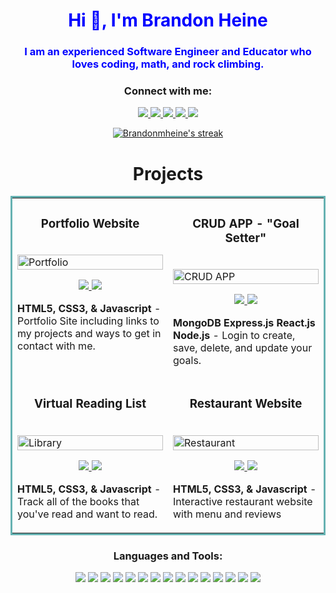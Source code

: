 <div style="color:blue;text-align:center;">
  <h1 align="center" style="color:blue;text-align:center;">Hi 👋, I'm Brandon Heine</h1>
  <h3 align="center">I am an experienced Software Engineer and Educator who loves coding, math, and rock climbing.</h3>
 </div>

<h3 align="center">Connect with me:</h3>
<p align="center">
  <a href="https://brandonmheine.netlify.app/" target="_blank">
    <img src="https://img.shields.io/static/v1?label=|&message=WEBSITE&color=23555f&style=plastic&logo=react&logo-color=white"/>
  </a>
  <a href="https://www.linkedin.com/in/brandonmheine/" target="_blank">
    <img src="https://img.shields.io/static/v1?label=|&message=LINKED-IN&color=cdf998&style=plastic&logo=linkedin&logo-color=white"/>
  </a>
  <a href="https://twitter.com/BrandonMHeine" target="_blank">
    <img src="https://img.shields.io/static/v1?label=|&message=TWITTER&color=23555f&style=plastic&logo=twitter&logo-color=white"/>
  </a>
  <a href="https://angel.co/u/brandon-heine" target="_blank">
      <img src="https://img.shields.io/static/v1?label=|&message=ANGEL-LIST&color=cdf998&style=plastic&logo=angellist&logo-color=white"/>
  </a>
  <a href="https://s3.amazonaws.com/attachments.angel.co/6942207-d6647d0483560b719a028b930e56e792.pdf?X-Amz-Algorithm=AWS4-HMAC-SHA256&X-Amz-Credential=AKIAJS6W3HGZGRJIRBTA%2F20220511%2Fus-east-1%2Fs3%2Faws4_request&X-Amz-Date=20220511T202644Z&X-Amz-Expires=3600&X-Amz-SignedHeaders=host&X-Amz-Signature=28efd3226719541eed7e86f8b5bc66bb63d1f448246789f45f30d376a1155899" target="_blank">
      <img src="https://img.shields.io/static/v1?label=|&message=RESUME&color=23555f&style=plastic&logo=react&logo-color=white"/>
  </a>
</p>

<p align="center">
  <a href="https://github.com/DenverCoder1/github-readme-streak-stats">
    <img title="🔥 Get streak stats for your profile at git.io/streak-stats" alt="Brandonmheine's streak" src="https://github-readme-streak-stats.herokuapp.com/?user=brandonmheine&theme=monokai-metallian&hide_border=true"/>
  </a>
</p>




<h1 align="center">Projects</h1>
<table bordercolor="#66b2b2">
  <tr>
    <td width="50%" valign="top">
      <h3 align="center">Portfolio Website</h3>
        <br />
        <a target="_blank" href="https://brandonmheine.netlify.app/">
            <img src="images/gif1.gif" width="100%" alt="Portfolio"/>
        </a>
        <br />
        <p align="center">       
  <a href="https://github.com/brandonmheine/portfolio-site" target="_blank">
    <img src="https://img.shields.io/static/v1?label=|&message=REPO&color=23555f&style=plastic&logo=github&logo-color=white"/>
  </a>  
  <a href="https://brandonmheine.netlify.app/" target="_blank">
    <img src="https://img.shields.io/static/v1?label=|&message=WEBSITE&color=cdf998&style=plastic&logo=wordpress&logo-color=white"/>
  </a>
      </p>
        <p><strong>HTML5, CSS3, & Javascript</strong> - Portfolio Site including links to my projects and ways to get in contact with me.</p>
    </td>  
    <td width="50%" valign="top">
      <h3 align="center">CRUD APP - "Goal Setter"</h3>
        <br />
      <a target="_blank" href="https://mernapp-goalsetter.herokuapp.com/login">
            <img src="https://brandonmheine.netlify.app/images/goals.jpg" width="100%"  alt="CRUD APP"/>
        </a>
        <br />
        <p align="center">     
  <a href="https://github.com/brandonmheine/Goalsetter-CRUD-App" target="_blank">
    <img src="https://img.shields.io/static/v1?label=|&message=REPO&color=23555f&style=plastic&logo=github&logo-color=white"/>
  </a>
  <a href="https://mernapp-goalsetter.herokuapp.com/login" target="_blank">
    <img src="https://img.shields.io/static/v1?label=|&message=WEBSITE&color=cdf998&style=plastic&logo=wordpress&logo-color=white"/>
  </a>
      </p>
        <p><strong>MongoDB Express.js React.js Node.js</strong> - Login to create, save, delete, and update your goals.</p>
    </td>
  </tr>  
  <tr>
    <td width="50%" valign="top">
      <h3 align="center">Virtual Reading List</h3>
      <br />
        <a target="_blank" href="https://brandonmheine.github.io/library/">
          <img src="images/gif4.gif" width="100%" alt="Library"/>
        </a>
      <br />
        <p align="center">
  <a href="https://github.com/brandonmheine/library" target="_blank">
    <img src="https://img.shields.io/static/v1?label=|&message=REPO&color=23555f&style=plastic&logo=github&logo-color=white"/>
  </a>
  <a href="https://brandonmheine.github.io/library/" target="_blank">
    <img src="https://img.shields.io/static/v1?label=|&message=WEBSITE&color=cdf998&style=plastic&logo=wordpress&logo-color=white"/>
  </a>
      </p>
        <p><strong>HTML5, CSS3, & Javascript</strong> - Track all of the books that you've read and want to read.</p>
    </td>
    <td width="50%" valign="top">
      <h3 align="center">Restaurant Website</h3>
        <br />
        <a target="_blank" href="https://brandonmheine.netlify.app/restaurant/index.html">
          <img src="images/gif3.gif" width="100%" alt="Restaurant"/>
        </a>
        <br />
        <p align="center">        
  <a href="https://github.com/brandonmheine/portfolio-site/tree/main/restaurant" target="_blank">
    <img src="https://img.shields.io/static/v1?label=|&message=REPO&color=23555f&style=plastic&logo=github&logo-color=white"/>
  </a>
  <a href="https://brandonmheine.netlify.app/restaurant/index.html" target="_blank">
    <img src="https://img.shields.io/static/v1?label=|&message=WEBSITE&color=cdf998&style=plastic&logo=wordpress&logo-color=white"/>
  </a>
      </p>
        <p><strong>HTML5, CSS3, & Javascript</strong> - Interactive restaurant website with menu and reviews</p>
    </td>
  </tr>
</table>

<h3 align="center">Languages and Tools:</h3>
<p align="center">
    <img src="https://img.shields.io/static/v1?label=|&message=HTML5&color=23555f&style=plastic&logo=html5"/>
  <img src="https://img.shields.io/static/v1?label=|&message=NODE&color=23555f&style=plastic&logo=nodedotjs"/>
    <img src="https://img.shields.io/static/v1?label=|&message=CSS3&color=285f65&style=plastic&logo=css3"/>
    <img src="https://img.shields.io/static/v1?label=|&message=SASS&color=2b625f&style=plastic&logo=sass"/>
    <img src="https://img.shields.io/static/v1?label=|&message=BOOTSTRAP&color=316c5e&style=plastic&logo=bootstrap"/>
    <img src="https://img.shields.io/static/v1?label=|&message=JAVASCRIPT&color=3c7f5d&style=plastic&logo=javascript"/>
    <img src="https://img.shields.io/static/v1?label=|&message=REACT.JS&color=4a935c&style=plastic&logo=react"/>
    <img src="https://img.shields.io/static/v1?label=|&message=TYPESCRIPT&color=4a935c&style=plastic&logo=typescript"/>
    <img src="https://img.shields.io/static/v1?label=|&message=PYTHON&color=52985b&style=plastic&logo=python"/>
    <img src="https://img.shields.io/static/v1?label=|&message=MONGO-DB&color=cdd148&style=plastic&logo=mongodb"/>
    <img src="https://img.shields.io/static/v1?label=|&message=EXPRESS&color=bbb111&style=plastic&logo=express"/>
    <img src="https://img.shields.io/static/v1?label=|&message=WEBPACK&color=bbb111&style=plastic&logo=webpack"/>
    <img src="https://img.shields.io/static/v1?label=|&message=LINUX&color=bbb111&style=plastic&logo=linux"/>
    <img src="https://img.shields.io/static/v1?label=|&message=GIT&color=cbb148&style=plastic&logo=git"/>
    <img src="https://img.shields.io/static/v1?label=|&message=LATEX&color=cbb148&style=plastic&logo=latex"/>
</p>


